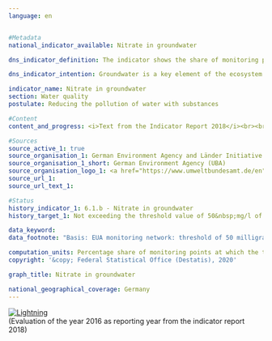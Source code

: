 ```yaml
---                   
language: en                   


#Metadata                   
national_indicator_available: Nitrate in groundwater                   

dns_indicator_definition: The indicator shows the share of monitoring points at which the threshold value of 50&nbsp;mg/l of nitrate in the groundwater is not exceeded on an annual average.                   

dns_indicator_intention: Groundwater is a key element of the ecosystem. It is part of the water cycle and performs important ecological functions. Groundwater is also Germany’s most important drinking water resource. However, elevated nitrate contents impair the ecology of water bodies. The threshold value of 50&nbsp;mg/l of nitrate in groundwater, as specified in the Groundwater Ordinance and in the Ordinance on the Protection of Surface Waters, should therefore not be exceeded at any monitoring point.                   

indicator_name: Nitrate in groundwater                   
section: Water quality                   
postulate: Reducing the pollution of water with substances                   

#Content                    
content_and_progress: <i>Text from the Indicator Report 2018</i><br><br>The nitrate content of groundwater is recorded by the Länder for the purpose of reporting the condition of groundwater in Germany to the European Environment Agency (EEA). The monitoring points used for this purpose are combined in the “EEA monitoring network”. The data are summarised by the German Environment Agency based on information from the German Working Group on Water Issues of the Länder and the Federal Government represented by the Federal Environment Ministry (LAWA).<br><br>The pollution of groundwater with nitrate, a natural nitrogen compound, is caused primarily by the washout of nitrate from various fertilisers that are rich in nitrogen. In addition to farm fertilisers such as liquid manure or slurry that are produced in regions of intensive livestock farming, this also includes the mineral fertilisers used for intensive agriculture. The last few years have also seen an increase in the volume of digestate, which is produced as a by-product of biogas power plants and is likewise used as a fertiliser in agriculture. This also leads to an increased nitrogen content in the soil and therefore to higher nitrate values in groundwater.<br><br>The natural level of pollution for nitrate is between zero and a maximum of 10&nbsp;mg/l. Contents between 10 and 25&nbsp;mg/l are signs of minor to medium pollution. Concentrations of between 25 and 50&nbsp;mg/l indicate a high level of groundwater pollution. If the threshold value of the Ground Water Ordinance of 50&nbsp;mg/l, on which this indicator is based, is exceeded, the groundwater is in a poor chemical state and without treatment cannot be utilised as drinking water.<br><br>Similar to the indicator on phosphate in flowing waters, this indicator gives no indication of the extent to which the measured values are higher or lower than the threshold value. It solely captures the number of monitoring points at which the measured values were lower than the specified threshold value. In this context, the number and the representative nature of the distribution of the monitoring points or their regional concentration have a considerable influence on the result of this indicator. In 2015, however, EEA groundwater monitoring was fundamentally revised, adapted and expanded in order to make the results more representative.<br><br>At some monitoring points the nitrate pollution may have declined sharply. But if it remains above the threshold value of 50&nbsp;mg/l, the decrease is not reflected by the indicator. The same applies to increasing nitrate pollution which, however, remains below the threshold value. The interpretation must also take account of the fact that measures to reduce nitrate pollution may only show an effect with a delay, for example because the percolation time from the surface to the groundwater takes several years.<br><br>In 2015, the threshold value of 50&nbsp;mg/l of nitrate was exceeded at 19.0&nbsp;% of groundwater monitoring points in the EEA monitoring network. This means that the groundwater there must not be used for drinking water supplies without treatment. Since 2008, the share of monitoring points at which this threshold value is exceeded has remained unchanged. Consequently, the goal of not exceeding the threshold value at any monitoring point has not been achieved nor is any movement of the indicator in this direction to be seen.<br><br>The value of 25&nbsp;mg/l, which still indicates a high level of pollution, was exceeded at more than one third (38.0&nbsp;%) of all monitoring points. This share has also remained virtually unchanged over the years.                   

#Sources
source_active_1: true                           
source_organisation_1: German Environment Agency and Länder Initiative for a Set of Core Indicators based on data from the German Working Group on Water Issues of the Länder and the Federal Government represented by the Federal Environment Ministry                            
source_organisation_1_short: German Environment Agency (UBA)                           
source_organisation_logo_1: <a href="https://www.umweltbundesamt.de/en"><img src="https://g205sdgs.github.io/sdg-indicators/public/LogosEn/uba.png" alt="Logo German Environment Agency (UBA)" title="Click here to visit the homepage of the organization" /></a>                           
source_url_1:                            
source_url_text_1:                            

#Status                   
history_indicator_1: 6.1.b - Nitrate in groundwater                   
history_target_1: Not exceeding the threshold value of 50&nbsp;mg/l of nitrate in groundwater by 2030 

data_keyword:                    
data_footnote: "Basis: EUA monitoring network: threshold of 50 milligrams of nitrate per litre per year on average; No data available for the city-states"                   

computation_units: Percentage share of monitoring points at which the threshold is not exceeded                   
copyright: '&copy; Federal Statistical Office (Destatis), 2020'                   

graph_title: Nitrate in groundwater                   

national_geographical_coverage: Germany                   
---
```

<div>                           
  <div class="my-header">                           
    <a href="https://sustainabledevelopment-deutschland.github.io/en/status/"><img src="https://g205sdgs.github.io/sdg-indicators/public/Wettersymbole/Blitz.png" title="The indicator is not moving in the right direction so that the gap to the target value is widening" alt="Lightning" />                           
    </a>                           
  </div>
  <div class="my-header-note">
    <span>(Evaluation of the year 2016 as reporting year from the indicator report 2018)</span>
  </div>                           
</div>